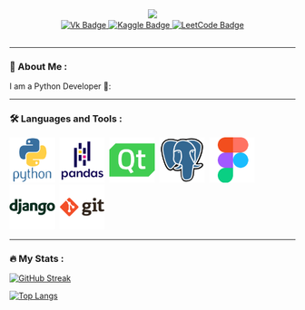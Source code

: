 <div id="header" align="center">
  <img src="https://media.giphy.com/media/iIqmM5tTjmpOB9mpbn/giphy.gif" width="300"/>
</div>

<div id="badges" align="center">
  <a href="https://vk.com/sentir_passeul">
    <img src="https://img.shields.io/badge/вконтакте-%232E87FB.svg?&style=for-the-badge&logo=vk&logoColor=white" alt="Vk Badge"/>
  </a>
  <a href="https://www.kaggle.com/dmitriievdokimov">
    <img src="https://img.shields.io/badge/Kaggle-20BEFF?style=for-the-badge&logo=Kaggle&logoColor=white" alt="Kaggle Badge"/>
  </a>
  <a href="https://leetcode.com/sentir_passeul">
    <img src="https://img.shields.io/badge/-LeetCode-FFA116?style=for-the-badge&logo=LeetCode&logoColor=black" alt="LeetCode Badge"/>
  </a>
</div>

<div id="views" align="center">
  <img src="https://komarev.com/ghpvc/?username=sentirpasseul&style=flat-square&color=blue" alt=""/>
</div>
  
---

### 🌱 About Me :
  I am a Python Developer :snake::

---

### :hammer_and_wrench: Languages and Tools :
<div>
  <img src="https://github.com/devicons/devicon/blob/master/icons/python/python-original-wordmark.svg" title="Python" alt="Python" width="80" height="80"/>&nbsp;
  <img src="https://github.com/devicons/devicon/blob/master/icons/pandas/pandas-original-wordmark.svg" title="Pandas" alt="Pandas" width="80" height="80"/>&nbsp;
  <img src="https://github.com/devicons/devicon/blob/master/icons/qt/qt-original.svg" title="Qt" alt="Qt" width="80" height="80"/>&nbsp;
  <img src="https://github.com/devicons/devicon/blob/master/icons/postgresql/postgresql-original.svg" title="PostgreSQL" alt="PostgreSQL" width="80" height="80"/>&nbsp;
  <img src="https://github.com/devicons/devicon/blob/master/icons/figma/figma-original.svg" title="Figma" alt="Figma" width="80" height="80"/>&nbsp;
  <img src="https://github.com/devicons/devicon/blob/master/icons/django/django-plain-wordmark.svg" title="Django" alt="Django" width="80" height="80"/>&nbsp;
  <img src="https://github.com/devicons/devicon/blob/master/icons/git/git-original-wordmark.svg" title="Git" alt="Git" width="80" height="80"/>&nbsp;
</div>

---

### :fire: My Stats :
[![GitHub Streak](http://github-readme-streak-stats.herokuapp.com?user=sentirpasseul&theme=dark&background=000000)](https://git.io/streak-stats)

[![Top Langs](https://github-readme-stats.vercel.app/api/top-langs/?username=sentirpasseul&layout=compact&theme=vision-friendly-dark)](https://github.com/anuraghazra/github-readme-stats)



<!--
**sentirpasseul/sentirpasseul** is a ✨ _special_ ✨ repository because its `README.md` (this file) appears on your GitHub profile.

Here are some ideas to get you started:

- 🔭 I’m currently working on ...
- 🌱 I’m currently learning ...
- 👯 I’m looking to collaborate on ...
- 🤔 I’m looking for help with ...
- 💬 Ask me about ...
- 📫 How to reach me: ...
- 😄 Pronouns: ...
- ⚡ Fun fact: ...
-->
